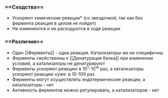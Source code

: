 ### ==Сходства==
- Ускоряют химические реакции* (со звездочкой, так как без фермента реакция в целом не пойдет)
- Не изменяются и не расходуются в ходе реакции
### ==Различия==
- Один [[Ферменты]] - одна реакция. Катализаторы же не специфичны
- Ферменты свойственны к [[Денатурация белка]] при изменении условий, а катализаторы не денатурируют
- Ферменты ускоряют реакцию в 10⁷-10¹⁰ раз, а катализаторы ускоряют реакцию хуже: в 10-100 раз
- Ферменты могут осуществлять эндотермические реакции, а катализаторы - нет
- Активность ферментов можно регулировать, а катализаторов - нет
